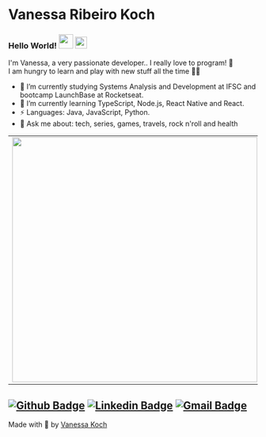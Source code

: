 # Vanessa Ribeiro Koch 

### Hello World!&nbsp;<img src="https://github.com/TheDudeThatCode/TheDudeThatCode/blob/master/Assets/Hi.gif" width="29px"> <img src="https://github.com/TheDudeThatCode/TheDudeThatCode/blob/master/Assets/Earth.gif" width="24px">

I'm Vanessa, a very passionate developer.. I really love to program! 💙 <br />
I am hungry to learn and play with new stuff all the time 👩‍💻

- 🔭 I’m currently studying Systems Analysis and Development at IFSC and bootcamp LaunchBase at Rocketseat.
- 🌱 I’m currently learning TypeScript, Node.js, React Native and React.
-  ⚡ Languages: Java, JavaScript, Python.
- 💬 Ask me about: tech, series, games, travels, rock n'roll and health

<table>
<tr>
    <td>
        <img width="495px" align="left" src="https://github-readme-stats.vercel.app/api?username=vanessakoch&theme=default" />
    </td>
    <td>
        <img width="460px" align="left" src="https://github-readme-stats.vercel.app/api/top-langs/?username=vanessakoch&hide=html&layout=compact" />
    </td>
</tr>   
</table>


[![Github Badge](https://img.shields.io/badge/-Github-000?style=flat-square&logo=Github&logoColor=white&link=https://github.com/vanessakoch)](https://github.com/vanessakoch)
[![Linkedin Badge](https://img.shields.io/badge/-LinkedIn-blue?style=flat-square&logo=Linkedin&logoColor=white&link=https://www.linkedin.com/in/vanessa-ribeiro-koch-134792b8/)](https://www.linkedin.com/in/vanessa-ribeiro-koch-134792b8/)
[![Gmail Badge](https://img.shields.io/badge/-Gmail-c14438?style=flat-square&logo=Gmail&logoColor=white&link=mailto:vahnkoch@gmail.com)](mailto:vahnkoch@gmail.com)
---
Made with 💜 by [Vanessa Koch](https://github.com/vanessakoch)
